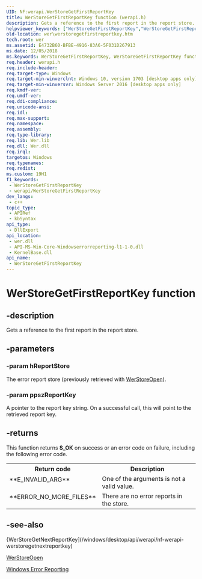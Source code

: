 ```yaml
---
UID: NF:werapi.WerStoreGetFirstReportKey
title: WerStoreGetFirstReportKey function (werapi.h)
description: Gets a reference to the first report in the report store.
helpviewer_keywords: ["WerStoreGetFirstReportKey","WerStoreGetFirstReportKey function [Windows Error Reporting]","wer.werstoregetfirstreportkey","werapi/WerStoreGetFirstReportKey"]
old-location: wer\werstoregetfirstreportkey.htm
tech.root: wer
ms.assetid: E4732B60-BFBE-4916-83A6-5F031D267913
ms.date: 12/05/2018
ms.keywords: WerStoreGetFirstReportKey, WerStoreGetFirstReportKey function [Windows Error Reporting], wer.werstoregetfirstreportkey, werapi/WerStoreGetFirstReportKey
req.header: werapi.h
req.include-header: 
req.target-type: Windows
req.target-min-winverclnt: Windows 10, version 1703 [desktop apps only]
req.target-min-winversvr: Windows Server 2016 [desktop apps only]
req.kmdf-ver: 
req.umdf-ver: 
req.ddi-compliance: 
req.unicode-ansi: 
req.idl: 
req.max-support: 
req.namespace: 
req.assembly: 
req.type-library: 
req.lib: Wer.lib
req.dll: Wer.dll
req.irql: 
targetos: Windows
req.typenames: 
req.redist: 
ms.custom: 19H1
f1_keywords:
 - WerStoreGetFirstReportKey
 - werapi/WerStoreGetFirstReportKey
dev_langs:
 - c++
topic_type:
 - APIRef
 - kbSyntax
api_type:
 - DllExport
api_location:
 - wer.dll
 - API-MS-Win-Core-Windowserrorreporting-l1-1-0.dll
 - KernelBase.dll
api_name:
 - WerStoreGetFirstReportKey
---
```


# WerStoreGetFirstReportKey function


## -description

Gets a reference to the first report in the report store.

## -parameters

### -param hReportStore

The error report store (previously retrieved with <a href="/windows/desktop/api/werapi/nf-werapi-werstoreopen">WerStoreOpen</a>).

### -param ppszReportKey

A pointer to the report key string. On a successful call, this will point to the retrieved report key.

## -returns

This function returns **S_OK** on success or an error code on failure, including the following error code.

<table>
<tr>
<th>Return code</th>
<th>Description</th>
</tr>
<tr>
<td width="40%">
<dl>
<dt>**E_INVALID_ARG**</dt>
</dl>
</td>
<td width="60%">
One of the arguments is not a valid value.

</td>
</tr>
<tr>
<td width="40%">
<dl>
<dt>**ERROR_NO_MORE_FILES**</dt>
</dl>
</td>
<td width="60%">
There are no error reports in the store.

</td>
</tr>
</table>

## -see-also




{WerStoreGetNextReportKey](/windows/desktop/api/werapi/nf-werapi-werstoregetnextreportkey)



<a href="/windows/desktop/api/werapi/nf-werapi-werstoreopen">WerStoreOpen</a>



[Windows Error Reporting](/windows/desktop/wer)